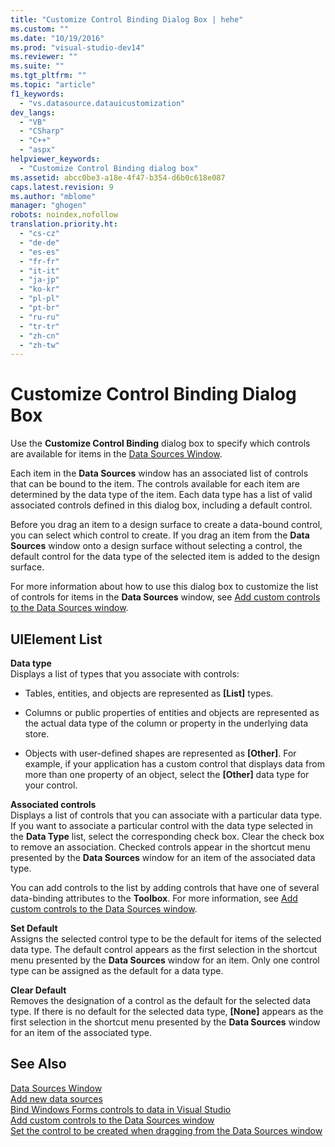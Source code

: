 ```yaml
---
title: "Customize Control Binding Dialog Box | hehe"
ms.custom: ""
ms.date: "10/19/2016"
ms.prod: "visual-studio-dev14"
ms.reviewer: ""
ms.suite: ""
ms.tgt_pltfrm: ""
ms.topic: "article"
f1_keywords: 
  - "vs.datasource.datauicustomization"
dev_langs: 
  - "VB"
  - "CSharp"
  - "C++"
  - "aspx"
helpviewer_keywords: 
  - "Customize Control Binding dialog box"
ms.assetid: abcc0be3-a18e-4f47-b354-d6b0c618e087
caps.latest.revision: 9
ms.author: "mblome"
manager: "ghogen"
robots: noindex,nofollow
translation.priority.ht: 
  - "cs-cz"
  - "de-de"
  - "es-es"
  - "fr-fr"
  - "it-it"
  - "ja-jp"
  - "ko-kr"
  - "pl-pl"
  - "pt-br"
  - "ru-ru"
  - "tr-tr"
  - "zh-cn"
  - "zh-tw"
---
```

# Customize Control Binding Dialog Box
Use the **Customize Control Binding** dialog box to specify which controls are available for items in the [Data Sources Window](../Topic/Data%20Sources%20Window.md).  
  
 Each item in the **Data Sources** window has an associated list of controls that can be bound to the item. The controls available for each item are determined by the data type of the item. Each data type has a list of valid associated controls defined in this dialog box, including a default control.  
  
 Before you drag an item to a design surface to create a data-bound control, you can select which control to create. If you drag an item from the **Data Sources** window onto a design surface without selecting a control, the default control for the data type of the selected item is added to the design surface.  
  
 For more information about how to use this dialog box to customize the list of controls for items in the **Data Sources** window, see [Add custom controls to the Data Sources window](../data-tools/add-custom-controls-to-the-data-sources-window.md).  
  
## UIElement List  
 **Data type**  
 Displays a list of types that you associate with controls:  
  
-   Tables, entities, and objects are represented as **[List]** types.  
  
-   Columns or public properties of entities and objects are represented as the actual data type of the column or property in the underlying data store.  
  
-   Objects with user-defined shapes are represented as **[Other]**. For example, if your application has a custom control that displays data from more than one property of an object, select the **[Other]** data type for your control.  
  
 **Associated controls**  
 Displays a list of controls that you can associate with a particular data type. If you want to associate a particular control with the data type selected in the **Data Type** list, select the corresponding check box. Clear the check box to remove an association. Checked controls appear in the shortcut menu presented by the **Data Sources** window for an item of the associated data type.  
  
 You can add controls to the list by adding controls that have one of several data-binding attributes to the **Toolbox**. For more information, see [Add custom controls to the Data Sources window](../data-tools/add-custom-controls-to-the-data-sources-window.md).  
  
 **Set Default**  
 Assigns the selected control type to be the default for items of the selected data type. The default control appears as the first selection in the shortcut menu presented by the **Data Sources** window for an item. Only one control type can be assigned as the default for a data type.  
  
 **Clear Default**  
 Removes the designation of a control as the default for the selected data type. If there is no default for the selected data type, **[None]** appears as the first selection in the shortcut menu presented by the **Data Sources** window for an item of the associated type.  
  
## See Also  
 [Data Sources Window](../Topic/Data%20Sources%20Window.md)   
 [Add new data sources](../data-tools/add-new-data-sources.md)   
 [Bind Windows Forms controls to data in Visual Studio](../data-tools/bind-windows-forms-controls-to-data-in-visual-studio.md)   
 [Add custom controls to the Data Sources window](../data-tools/add-custom-controls-to-the-data-sources-window.md)   
 [Set the control to be created when dragging from the Data Sources window](../data-tools/set-the-control-to-be-created-when-dragging-from-the-data-sources-window.md)